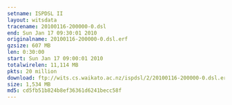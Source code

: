 ```yaml
---
setname: ISPDSL II
layout: witsdata
tracename: 20100116-200000-0.dsl
end: Sun Jan 17 09:30:01 2010
originalname: 20100116-200000-0.dsl.erf
gzsize: 607 MB
len: 0:30:00
start: Sun Jan 17 09:00:01 2010
totalwirelen: 11,114 MB
pkts: 20 million
download: ftp://wits.cs.waikato.ac.nz/ispdsl/2/20100116-200000-0.dsl.erf.gz
size: 1,534 MB
md5: cd5fb51b824b8ef36361d6241becc58f
---
```

